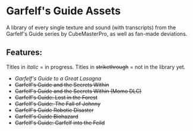 # Garfelf's Guide Assets
A library of every single texture and sound (with transcripts) from the Garfelf's Guide series by CubeMasterPro, as well as fan-made deviations.

## Features:

Titles in _italic_ = in progress. Titles in ~~strikethrough~~ = not in the library yet.

- _Garfelf's Guide to a Great Lasagna_
- ~~Garfelf's Guide and the Secrets Within~~
- ~~Garfelf's Guide and the Secrets Within (Momo DLC)~~
- ~~Garfelf's Guide: Lost in the Forest~~
- ~~Garfelf's Guide: The Fall of Johnny~~
- ~~Garfelf's Guide Robotic Disaster~~
- ~~Garfelf's Guide Biohazard~~
- ~~Garfelf's Guide: Garfelf into the Feild~~
